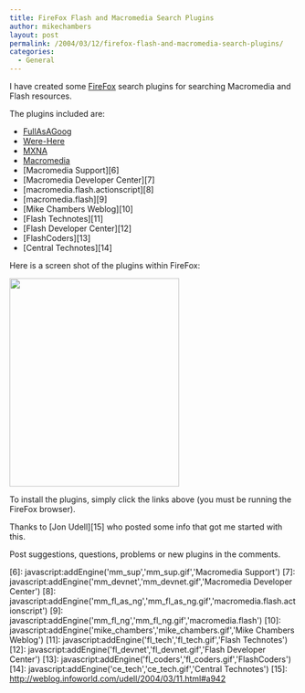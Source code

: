 ```yaml
---
title: FireFox Flash and Macromedia Search Plugins
author: mikechambers
layout: post
permalink: /2004/03/12/firefox-flash-and-macromedia-search-plugins/
categories:
  - General
---
```



I have created some [FireFox][1] search plugins for searching Macromedia and Flash resources.

The plugins included are:



*   [FullAsAGoog][2]
*   [Were-Here][3]
*   [MXNA][4]
*   [Macromedia][5]
*   [Macromedia Support][6]
*   [Macromedia Developer Center][7]
*   [macromedia.flash.actionscript][8]
*   [macromedia.flash][9]
*   [Mike Chambers Weblog][10]
*   [Flash Technotes][11]
*   [Flash Developer Center][12]
*   [FlashCoders][13]
*   [Central Technotes][14]

Here is a screen shot of the plugins within FireFox:

<!--more-->

<img src="/mesh/files/firefox/ff_plugin_scrn.gif" height="365" width="297" border="0" />

To install the plugins, simply click the links above (you must be running the FireFox browser).

Thanks to [Jon Udell][15] who posted some info that got me started with this.

Post suggestions, questions, problems or new plugins in the comments.

 [1]: http://www.mozilla.org/projects/firefox/
 [2]: javascript:addEngine('goog','goog.gif','FullAsAGoog')
 [3]: javascript:addEngine('werehere','werehere.gif','Were-Here')
 [4]: javascript:addEngine('mxna','mxna.gif','MXNA')
 [5]: javascript:addEngine('mm','mm.gif','Macromedia')
 [6]: javascript:addEngine('mm_sup','mm_sup.gif','Macromedia Support')
 [7]: javascript:addEngine('mm_devnet','mm_devnet.gif','Macromedia Developer Center')
 [8]: javascript:addEngine('mm_fl_as_ng','mm_fl_as_ng.gif','macromedia.flash.actionscript')
 [9]: javascript:addEngine('mm_fl_ng','mm_fl_ng.gif','macromedia.flash')
 [10]: javascript:addEngine('mike_chambers','mike_chambers.gif','Mike Chambers Weblog')
 [11]: javascript:addEngine('fl_tech','fl_tech.gif','Flash Technotes')
 [12]: javascript:addEngine('fl_devnet','fl_devnet.gif','Flash Developer Center')
 [13]: javascript:addEngine('fl_coders','fl_coders.gif','FlashCoders')
 [14]: javascript:addEngine('ce_tech','ce_tech.gif','Central Technotes')
 [15]: http://weblog.infoworld.com/udell/2004/03/11.html#a942